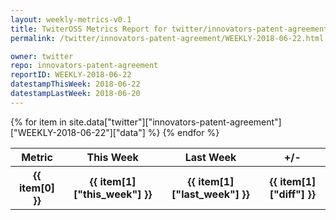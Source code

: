 ```yaml
---
layout: weekly-metrics-v0.1
title: TwiterOSS Metrics Report for twitter/innovators-patent-agreement | WEEKLY-2018-06-22 | 2018-06-22
permalink: /twitter/innovators-patent-agreement/WEEKLY-2018-06-22.html

owner: twitter
repo: innovators-patent-agreement
reportID: WEEKLY-2018-06-22
datestampThisWeek: 2018-06-22
datestampLastWeek: 2018-06-20
---
```


<table style="width: 100%">
    <tr>
        <th>Metric</th>
        <th>This Week</th>
        <th>Last Week</th>
        <th>+/-</th>
    </tr>
    {% for item in site.data["twitter"]["innovators-patent-agreement"]["WEEKLY-2018-06-22"]["data"] %}
    <tr>
        <th>{{ item[0] }}</th>
        <th>{{ item[1]["this_week"] }}</th>
        <th>{{ item[1]["last_week"] }}</th>
        <th>{{ item[1]["diff"] }}</th>
    </tr>
    {% endfor %}
</table>

